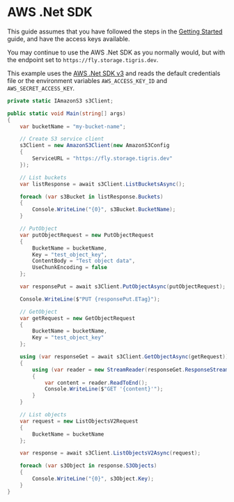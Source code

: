 # AWS .Net SDK

This guide assumes that you have followed the steps in the
[Getting Started](/docs/get-started/index.md) guide, and have the access keys
available.

You may continue to use the AWS .Net SDK as you normally would, but with the
endpoint set to `https://fly.storage.tigris.dev`.

This example uses the
[AWS .Net SDK v3](https://www.nuget.org/packages/AWSSDK.S3) and reads the
default credentials file or the environment variables `AWS_ACCESS_KEY_ID` and
`AWS_SECRET_ACCESS_KEY`.

```csharp
private static IAmazonS3 s3Client;

public static void Main(string[] args)
{
    var bucketName = "my-bucket-name";

    // Create S3 service client
    s3Client = new AmazonS3Client(new AmazonS3Config
    {
        ServiceURL = "https://fly.storage.tigris.dev"
    });

    // List buckets
    var listResponse = await s3Client.ListBucketsAsync();

    foreach (var s3Bucket in listResponse.Buckets)
    {
        Console.WriteLine("{0}", s3Bucket.BucketName);
    }

    // PutObject
    var putObjectRequest = new PutObjectRequest
    {
        BucketName = bucketName,
        Key = "test_object_key",
        ContentBody = "Test object data",
        UseChunkEncoding = false
    };

    var responsePut = await s3Client.PutObjectAsync(putObjectRequest);

    Console.WriteLine($"PUT {responsePut.ETag}");

    // GetObject
    var getRequest = new GetObjectRequest
    {
        BucketName = bucketName,
        Key = "test_object_key"
    };

    using (var responseGet = await s3Client.GetObjectAsync(getRequest))
    {
        using (var reader = new StreamReader(responseGet.ResponseStream))
        {
            var content = reader.ReadToEnd();
            Console.WriteLine($"GET '{content}'");
        }
    }

    // List objects
    var request = new ListObjectsV2Request
    {
        BucketName = bucketName
    };

    var response = await s3Client.ListObjectsV2Async(request);

    foreach (var s3Object in response.S3Objects)
    {
        Console.WriteLine("{0}", s3Object.Key);
    }
}
```
